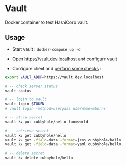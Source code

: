 # Vault

Docker container to test [HashiCorp vault](https://hub.docker.com/_/vault).

## Usage

* Start vault : `docker-compose up -d`

* Open https://vault.dev.localhost and configure vault

* Configure client and [perform some checks](https://learn.hashicorp.com/vault?track=getting-started#getting-started) :

```bash
export VAULT_ADDR=https://vault.dev.localhost

# -- check server status
vault status

# -- login to vault
vault login $TOKEN
# vault login -method=userpass username=mborne

# -- store secret
vault kv put cubbyhole/hello foo=world

# -- retrieve secret
vault kv get cubbyhole/hello
vault kv get -field=data -format=json cubbyhole/hello
vault kv get -field=data -format=yaml cubbyhole/hello

# -- delete secret
vault kv delete cubbyhole/hello
```

